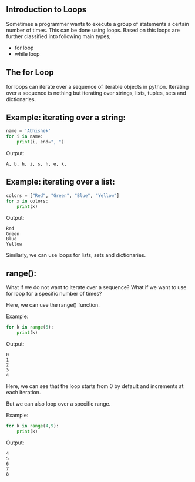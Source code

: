 ## Introduction to Loops

Sometimes a programmer wants to execute a group of statements a certain number of times. This can be done using loops. Based on this loops are further classified into following main types;

- for loop
- while loop

## The for Loop

for loops can iterate over a sequence of iterable objects in python. Iterating over a sequence is nothing but iterating over strings, lists, tuples, sets and dictionaries.

## Example: iterating over a string:

```python
name = 'Abhishek'
for i in name:
    print(i, end=", ")
```

Output:

```
A, b, h, i, s, h, e, k,
```

## Example: iterating over a list:

```python
colors = ["Red", "Green", "Blue", "Yellow"]
for x in colors:
    print(x)
```

Output:

```
Red
Green
Blue
Yellow
```

Similarly, we can use loops for lists, sets and dictionaries.

## range():

What if we do not want to iterate over a sequence? What if we want to use for loop for a specific number of times?

Here, we can use the range() function.

Example:

```python
for k in range(5):
    print(k)
```

Output:

```
0
1
2
3
4
```

Here, we can see that the loop starts from 0 by default and increments at each iteration.

But we can also loop over a specific range.

Example:

```python
for k in range(4,9):
    print(k)
```

Output:

```
4
5
6
7
8
```
